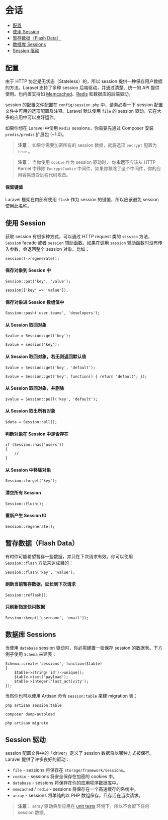 # 会话

- [配置](#configuration)
- [使用 Session](#session-usage)
- [暂存数据（Flash Data）](#flash-data)
- [数据库 Sessions](#database-sessions)
- [Session 驱动](#session-drivers)

<a name="configuration"></a>
## 配置

由于 HTTP 协定是无状态（Stateless）的，所以 session 提供一种保存用户数据的方法。Laravel 支持了多种 session 后端驱动，并通过清楚、统一的 API 提供使用。也内置支持如 [Memcached](http://memcached.org)、[Redis](http://redis.io) 和数据库的后端驱动。

session 的配置文件配置在 `config/session.php` 中，请务必看一下 session 配置文件中可用的选项配置及注释。Laravel 默认使用 `file` 的 session 驱动，它在大多的应用中可以良好运作。

如果你想在 Laravel 中使用 `Redis` sessions，你需要先通过 Composer 安装 `predis/predis` 扩展包 (~1.0)。

> **注意：** 如果你需要加密所有的 session 数据，就将选项 `encrypt` 配置为 `true` 。

> **注意：** 当你使用 `cookie` 作为 session 驱动时， 你**永远**不应该从 HTTP Kernel 中移除 `EncryptCookie` 中间件。如果你移除了这个中间件，你的应用容易遭受远程代码攻击。

#### 保留键值

Laravel 框架在内部有使用 `flash` 作为 session 的键值，所以应该避免 session 使用此名称。

<a name="session-usage"></a>
## 使用 Session

获取 session 有很多种方式，可以通过 HTTP request 类的 `session` 方法，`Session` facade 或者 `session` 辅助函数。如果在调用 `session` 辅助函数时没有传入参数，会返回整个 session 对象。比如：

	session()->regenerate();

#### 保存对象到 Session 中

	Session::put('key', 'value');

	session(['key' => 'value']);

#### 保存对象进 Session 数组值中

	Session::push('user.teams', 'developers');

#### 从 Session 取回对象

	$value = Session::get('key');

	$value = session('key');

#### 从 Session 取回对象，若无则返回默认值

	$value = Session::get('key', 'default');

	$value = Session::get('key', function() { return 'default'; });

#### 从 Session 取回对象，并删除

	$value = Session::pull('key', 'default');

#### 从 Session 取出所有对象

	$data = Session::all();

#### 判断对象在 Session 中是否存在

	if (Session::has('users'))
	{
		//
	}

#### 从 Session 中移除对象

	Session::forget('key');

#### 清空所有 Session

	Session::flush();

#### 重新产生 Session ID

	Session::regenerate();

<a name="flash-data"></a>
## 暂存数据（Flash Data）

有时你可能希望暂存一些数据，并只在下次请求有效。你可以使用 `Session::flash` 方法来达成目的：

	Session::flash('key', 'value');

#### 刷新当前暂存数据，延长到下次请求

	Session::reflash();

#### 只刷新指定快闪数据

	Session::keep(['username', 'email']);

<a name="database-sessions"></a>
## 数据库 Sessions

当使用 `database` session 驱动时，你必需建置一张保存 session 的数据表。下方例子使用 `Schema` 来建表：

	Schema::create('sessions', function($table)
	{
		$table->string('id')->unique();
		$table->text('payload');
		$table->integer('last_activity');
	});

当然你也可以使用 Artisan 命令 `session:table` 来建 migration 表：

	php artisan session:table

	composer dump-autoload

	php artisan migrate

<a name="session-drivers"></a>
## Session 驱动

session 配置文件中的「driver」定义了 session 数据将以哪种方式被保存。Laravel 提供了许多良好的驱动：

- `file` - sessions 将保存在 `storage/framework/sessions`。
- `cookie` - sessions 将安全保存在加密的 cookies 中。
- `database` - sessions 将保存在你的应用程序数据库中。
- `memcached` / `redis` - sessions 将保存在一个高速缓存的系统中。
- `array` - sessions 将单纯的以 PHP 数组保存，只存活在当次请求。

> **注意：** array 驱动典型应用在 [unit tests](/docs/5.0/testing) 环境下，所以不会留下任何 session 数据。
